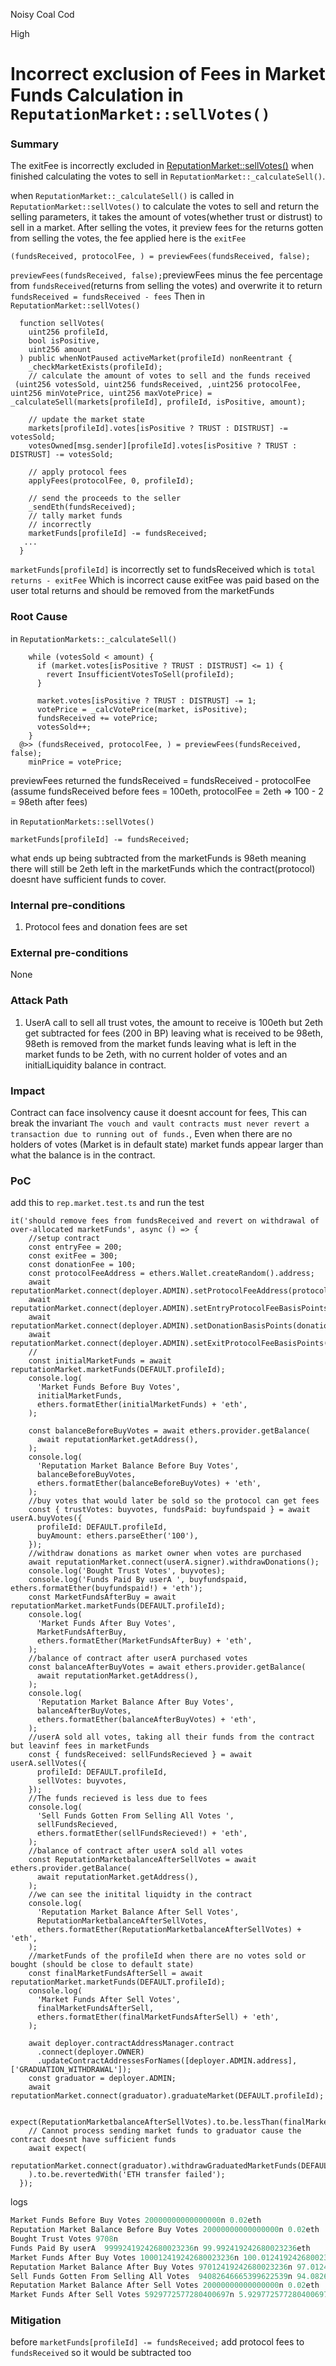 Noisy Coal Cod

High

# Incorrect exclusion of Fees in Market Funds Calculation in `ReputationMarket::sellVotes()`

### Summary

The exitFee is incorrectly excluded in [ReputationMarket::sellVotes()](https://github.com/sherlock-audit/2024-11-ethos-network-ii/blob/main/ethos/packages/contracts/contracts/ReputationMarket.sol#L495) when finished calculating the votes to sell in `ReputationMarket::_calculateSell()`.

when `ReputationMarket::_calculateSell()` is called in `ReputationMarket::sellVotes()` to calculate the votes to sell and return the selling parameters, it takes the amount of votes(whether trust or distrust) to sell in a market.
After selling the votes, it preview fees for the returns gotten from selling the votes, the fee applied here is the `exitFee`
```solidity
(fundsReceived, protocolFee, ) = previewFees(fundsReceived, false);
```
`previewFees(fundsReceived, false);`previewFees minus the fee percentage from `fundsReceived`(returns from selling the votes) and overwrite it to return `fundsReceived = fundsReceived - fees`
Then in `ReputationMarket::sellVotes()`
```solidity
  function sellVotes(
    uint256 profileId,
    bool isPositive,
    uint256 amount
  ) public whenNotPaused activeMarket(profileId) nonReentrant {
    _checkMarketExists(profileId);
    // calculate the amount of votes to sell and the funds received
 (uint256 votesSold, uint256 fundsReceived, ,uint256 protocolFee, uint256 minVotePrice, uint256 maxVotePrice) = _calculateSell(markets[profileId], profileId, isPositive, amount);

    // update the market state
    markets[profileId].votes[isPositive ? TRUST : DISTRUST] -= votesSold;
    votesOwned[msg.sender][profileId].votes[isPositive ? TRUST : DISTRUST] -= votesSold;

    // apply protocol fees
    applyFees(protocolFee, 0, profileId);

    // send the proceeds to the seller
    _sendEth(fundsReceived);
    // tally market funds
    // incorrectly
    marketFunds[profileId] -= fundsReceived;
   ...
  }
```
`marketFunds[profileId]` is incorrectly set to fundsReceived which is `total returns - exitFee`
Which is incorrect cause exitFee was paid based on the user total returns and should be removed from the marketFunds



### Root Cause

in `ReputationMarkets::_calculateSell()`
```solidity
    while (votesSold < amount) {
      if (market.votes[isPositive ? TRUST : DISTRUST] <= 1) {
        revert InsufficientVotesToSell(profileId);
      }

      market.votes[isPositive ? TRUST : DISTRUST] -= 1;
      votePrice = _calcVotePrice(market, isPositive);
      fundsReceived += votePrice;
      votesSold++;
    }
  @>> (fundsReceived, protocolFee, ) = previewFees(fundsReceived, false);
    minPrice = votePrice;
```
previewFees returned the fundsReceived = fundsReceived - protocolFee (assume fundsReceived before fees = 100eth, protocolFee = 2eth => 100 - 2 = 98eth after fees)

in `ReputationMarkets::sellVotes()`
```solidity
marketFunds[profileId] -= fundsReceived;
```
what ends up being subtracted from the marketFunds is 98eth meaning there will still be 2eth left in the marketFunds which the contract(protocol) doesnt have sufficient funds to cover.

### Internal pre-conditions

1. Protocol fees and donation fees are set

### External pre-conditions

None

### Attack Path

1. UserA call to sell all trust votes, the amount to receive is 100eth but 2eth get subtracted for fees (200 in BP) leaving what is received to be 98eth, 98eth is removed from the market funds leaving what is left in the market funds to be 2eth, with no current holder of votes and an initialLiquidity balance in contract.

### Impact

Contract can face insolvency cause it doesnt account for fees, This can break the invariant `The vouch and vault contracts must never revert a transaction due to running out of funds.`, Even when there are no holders of votes (Market is in default state) market funds appear larger than what the balance is in the contract.

### PoC

add this to `rep.market.test.ts` and run the test
```solidity
it('should remove fees from fundsReceived and revert on withdrawal of over-allocated marketFunds', async () => {
    //setup contract
    const entryFee = 200;
    const exitFee = 300;
    const donationFee = 100;
    const protocolFeeAddress = ethers.Wallet.createRandom().address;
    await reputationMarket.connect(deployer.ADMIN).setProtocolFeeAddress(protocolFeeAddress);
    await reputationMarket.connect(deployer.ADMIN).setEntryProtocolFeeBasisPoints(entryFee);
    await reputationMarket.connect(deployer.ADMIN).setDonationBasisPoints(donationFee);
    await reputationMarket.connect(deployer.ADMIN).setExitProtocolFeeBasisPoints(exitFee);
    //
    const initialMarketFunds = await reputationMarket.marketFunds(DEFAULT.profileId);
    console.log(
      'Market Funds Before Buy Votes',
      initialMarketFunds,
      ethers.formatEther(initialMarketFunds) + 'eth',
    );

    const balanceBeforeBuyVotes = await ethers.provider.getBalance(
      await reputationMarket.getAddress(),
    );
    console.log(
      'Reputation Market Balance Before Buy Votes',
      balanceBeforeBuyVotes,
      ethers.formatEther(balanceBeforeBuyVotes) + 'eth',
    );
    //buy votes that would later be sold so the protocol can get fees
    const { trustVotes: buyvotes, fundsPaid: buyfundspaid } = await userA.buyVotes({
      profileId: DEFAULT.profileId,
      buyAmount: ethers.parseEther('100'),
    });
    //withdraw donations as market owner when votes are purchased
    await reputationMarket.connect(userA.signer).withdrawDonations();
    console.log('Bought Trust Votes', buyvotes);
    console.log('Funds Paid By userA ', buyfundspaid, ethers.formatEther(buyfundspaid!) + 'eth');
    const MarketFundsAfterBuy = await reputationMarket.marketFunds(DEFAULT.profileId);
    console.log(
      'Market Funds After Buy Votes',
      MarketFundsAfterBuy,
      ethers.formatEther(MarketFundsAfterBuy) + 'eth',
    );
    //balance of contract after userA purchased votes
    const balanceAfterBuyVotes = await ethers.provider.getBalance(
      await reputationMarket.getAddress(),
    );
    console.log(
      'Reputation Market Balance After Buy Votes',
      balanceAfterBuyVotes,
      ethers.formatEther(balanceAfterBuyVotes) + 'eth',
    );
    //userA sold all votes, taking all their funds from the contract but leavinf fees in marketFunds
    const { fundsReceived: sellFundsRecieved } = await userA.sellVotes({
      profileId: DEFAULT.profileId,
      sellVotes: buyvotes,
    });
    //The funds recieved is less due to fees
    console.log(
      'Sell Funds Gotten From Selling All Votes ',
      sellFundsRecieved,
      ethers.formatEther(sellFundsRecieved!) + 'eth',
    );
    //balance of contract after userA sold all votes
    const ReputationMarketbalanceAfterSellVotes = await ethers.provider.getBalance(
      await reputationMarket.getAddress(),
    );
    //we can see the initital liquidty in the contract
    console.log(
      'Reputation Market Balance After Sell Votes',
      ReputationMarketbalanceAfterSellVotes,
      ethers.formatEther(ReputationMarketbalanceAfterSellVotes) + 'eth',
    );
    //marketFunds of the profileId when there are no votes sold or bought (should be close to default state)
    const finalMarketFundsAfterSell = await reputationMarket.marketFunds(DEFAULT.profileId);
    console.log(
      'Market Funds After Sell Votes',
      finalMarketFundsAfterSell,
      ethers.formatEther(finalMarketFundsAfterSell) + 'eth',
    );

    await deployer.contractAddressManager.contract
      .connect(deployer.OWNER)
      .updateContractAddressesForNames([deployer.ADMIN.address], ['GRADUATION_WITHDRAWAL']);
    const graduator = deployer.ADMIN;
    await reputationMarket.connect(graduator).graduateMarket(DEFAULT.profileId);

    expect(ReputationMarketbalanceAfterSellVotes).to.be.lessThan(finalMarketFundsAfterSell);
    // Cannot process sending market funds to graduator cause the contract doesnt have sufficient funds
    await expect(
      reputationMarket.connect(graduator).withdrawGraduatedMarketFunds(DEFAULT.profileId),
    ).to.be.revertedWith('ETH transfer failed');
  });

```
logs
```js
Market Funds Before Buy Votes 20000000000000000n 0.02eth
Reputation Market Balance Before Buy Votes 20000000000000000n 0.02eth
Bought Trust Votes 9708n
Funds Paid By userA  99992419242680023236n 99.992419242680023236eth
Market Funds After Buy Votes 100012419242680023236n 100.012419242680023236eth
Reputation Market Balance After Buy Votes 97012419242680023236n 97.012419242680023236eth
Sell Funds Gotten From Selling All Votes  94082646665399622539n 94.082646665399622539eth
Reputation Market Balance After Sell Votes 20000000000000000n 0.02eth
Market Funds After Sell Votes 5929772577280400697n 5.929772577280400697eth
```

### Mitigation

before `marketFunds[profileId] -= fundsReceived;` add protocol fees to `fundsReceived` so it would be subtracted too